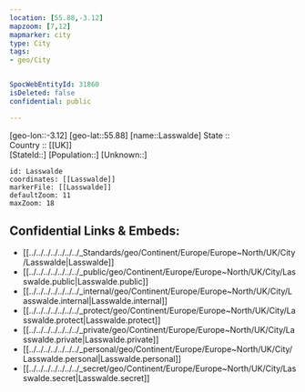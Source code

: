 ```yaml
---
location: [55.88,-3.12] 
mapzoom: [7,12] 
mapmarker: city 
type: City
tags:
- geo/City


SpocWebEntityId: 31860
isDeleted: false
confidential: public

---
```

[geo-lon::-3.12] 
[geo-lat::55.88] 
[name::Lasswalde] 
State ::  
Country :: [[UK]]  
[StateId::] 
[Population::] 
[Unknown::] 


```leaflet
id: Lasswalde
coordinates: [[Lasswalde]] 
markerFile: [[Lasswalde]] 
defaultZoom: 11 
maxZoom: 18
```


## Confidential Links & Embeds: 
- [[../../../../../../../_Standards/geo/Continent/Europe/Europe~North/UK/City/Lasswalde|Lasswalde]] 
- [[../../../../../../../_public/geo/Continent/Europe/Europe~North/UK/City/Lasswalde.public|Lasswalde.public]] 
- [[../../../../../../../_internal/geo/Continent/Europe/Europe~North/UK/City/Lasswalde.internal|Lasswalde.internal]] 
- [[../../../../../../../_protect/geo/Continent/Europe/Europe~North/UK/City/Lasswalde.protect|Lasswalde.protect]] 
- [[../../../../../../../_private/geo/Continent/Europe/Europe~North/UK/City/Lasswalde.private|Lasswalde.private]] 
- [[../../../../../../../_personal/geo/Continent/Europe/Europe~North/UK/City/Lasswalde.personal|Lasswalde.personal]] 
- [[../../../../../../../_secret/geo/Continent/Europe/Europe~North/UK/City/Lasswalde.secret|Lasswalde.secret]] 
